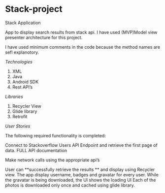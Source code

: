 # Stack-project


					
						
Stack  Application

					
App to display search results from stack api.
I have used (MVP)​​Model view presenter​ architecture for this project.

I have used minimum comments in the code because the method names are sefl explanotory. 
						
*Technologies*
						
1. XML
2. Java
3. Android SDK 
4. Rest API’s
						
*Libraries*
						
1. Recycler View 
2. Glide library 
3. Retrofit
						
*User Stories*
						
The following required functionality is completed:
						
​Connect to Stackoverflow Users API Endpoint and retrieve the first page of data. FULL API documentation
						
Make network calls using the appropriate api’s
						
User can **successfully retrieve the results **  and display using Recycler view.
The app display  username, badges and gravatar for every user.
While the gravatar is being downloaded, the UI shows the loading UI
Each of the photos is downloaded only once and cached using glide library.


					
				
			
		

